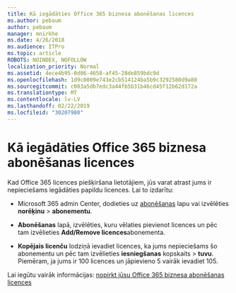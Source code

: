 ```yaml
---
title: Kā iegādāties Office 365 biznesa abonēšanas licences
ms.author: pebaum
author: pebaum
manager: mnirkhe
ms.date: 4/26/2018
ms.audience: ITPro
ms.topic: article
ROBOTS: NOINDEX, NOFOLLOW
localization_priority: Normal
ms.assetid: 4ece4b95-0d06-4658-af45-28de859bdc9d
ms.openlocfilehash: 1d9c0009e743e2cb514124ba5b9c3292580d9a88
ms.sourcegitcommit: c003a5db7edc3a44fb5b31b46cd45f12b62d172a
ms.translationtype: MT
ms.contentlocale: lv-LV
ms.lasthandoff: 02/22/2019
ms.locfileid: "30207980"
---
```

# <a name="how-to-buy-licenses-for-your-office-365-business-subscription"></a>Kā iegādāties Office 365 biznesa abonēšanas licences

Kad Office 365 licences piešķiršana lietotājiem, jūs varat atrast jums ir nepieciešams iegādāties papildu licences. Lai to izdarītu:
  
- Microsoft 365 admin Center, dodieties uz [abonēšanas]( https://go.microsoft.com/fwlink/p/?linkid=842054) lapu vai izvēlēties **norēķinu** \> **abonementu**.
    
- **Abonēšanas** lapā, izvēlēties, kuru vēlaties pievienot licences un pēc tam izvēlieties **Add/Remove licences**abonementa.
    
- **Kopējais licenču** lodziņā ievadiet licences, ka jums nepieciešams šo abonementu un pēc tam izvēlieties **iesniegšanas** kopskaits \> **tuvu**. Piemēram, ja jums ir 100 licences un jāpievieno 5 vairāk ievadiet 105.
    
Lai iegūtu vairāk informācijas: [nopirkt jūsu Office 365 biznesa abonēšanas licences](https://support.office.com/article/36081d8d-b3fa-4948-8c34-e217bba825e1)
  

